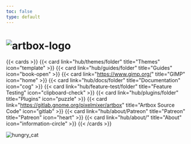 ```yaml
---
toc: false
type: default
---
```


# ![artbox-logo](/images/artbox-logo.webp)

{{< cards >}}
  {{< card link="hub/themes/folder" title="Themes" icon="template" >}}
  {{< card link="hub/guides/folder" title="Guides" icon="book-open" >}}
  {{< card link="https://www.gimp.org/" title="GIMP" icon="home" >}}
  {{< card link="hub/docs/folder" title="Documentation" icon="cog" >}}
  {{< card link="hub/feature-test/folder" title="Feature Testing" icon="clipboard-check" >}}
  {{< card link="hub/plugins/folder" title="Plugins" icon="puzzle" >}}
  {{< card link="https://gitlab.gnome.org/pixelmixer/artbox" title="Artbox Source Code" icon="gitlab" >}}
  {{< card link="hub/about/Patreon" title="Patreon" title="Patreon" icon="heart" >}}
  {{< card link="hub/about/" title="About" icon="information-circle" >}}
{{< /cards >}}

![hungry_cat](/images/gallery/hungry_cat_final.webp)
